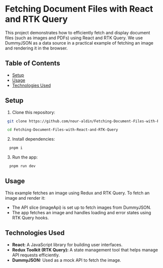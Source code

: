 # Fetching Document Files with React and RTK Query

This project demonstrates how to efficiently fetch and display document files (such as images and PDFs) using React and RTK Query. We use DummyJSON as a data source in a practical example of fetching an image and rendering it in the browser.

## Table of Contents

- [Setup](#setup)
- [Usage](#usage)
- [Technologies Used](#technologies-used)

## Setup

1. Clone this repository:

```bash
 git clone https://github.com/nour-aldin/Fetching-Document-Files-with-React-and-RTK-Query.git

 cd Fetching-Document-Files-with-React-and-RTK-Query
```

2. Install dependencies:

```bash
  pnpm i
```

3. Run the app:

```bash
  pnpm run dev
```

## Usage

This example fetches an image using Redux and RTK Query. To fetch an image and render it:

- The API slice (imageApi) is set up to fetch images from DummyJSON.
- The app fetches an image and handles loading and error states using RTK Query hooks.

## Technologies Used

- **React:** A JavaScript library for building user interfaces.
- **Redux Toolkit (RTK Query):** A state management tool that helps manage API requests efficiently.
- **DummyJSON:** Used as a mock API to fetch the image.

